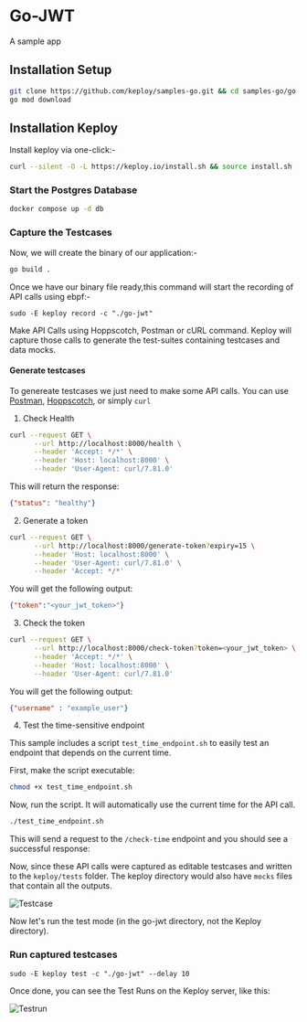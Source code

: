 # Go-JWT
A sample app 

## Installation Setup

```bash
git clone https://github.com/keploy/samples-go.git && cd samples-go/go-jwt
go mod download
```

## Installation Keploy
Install keploy via one-click:-

```sh
curl --silent -O -L https://keploy.io/install.sh && source install.sh
```

### Start the Postgres Database

```zsh
docker compose up -d db
```

### Capture the Testcases

Now, we will create the binary of our application:-

```zsh
go build .
```

Once we have our binary file ready,this command will start the recording of API calls using ebpf:-

```shell
sudo -E keploy record -c "./go-jwt"
```

Make API Calls using Hoppscotch, Postman or cURL command. Keploy will capture those calls to generate the test-suites containing testcases and data mocks.

#### Generate testcases

To genereate testcases we just need to make some API calls. You can use [Postman](https://www.postman.com/), [Hoppscotch](https://hoppscotch.io/), or simply `curl`

1. Check Health

```bash
curl --request GET \
      --url http://localhost:8000/health \
      --header 'Accept: */*' \
      --header 'Host: localhost:8000' \
      --header 'User-Agent: curl/7.81.0' 
```
This will return the response: 
```json
{"status": "healthy"}
```

2. Generate a token
```bash
curl --request GET \
      --url http://localhost:8000/generate-token?expiry=15 \
      --header 'Host: localhost:8000' \
      --header 'User-Agent: curl/7.81.0' \
      --header 'Accept: */*' 
```

You will get the following output:

```json
{"token":"<your_jwt_token>"}
```

3. Check the token

```sh
curl --request GET \
      --url http://localhost:8000/check-token?token=<your_jwt_token> \
      --header 'Accept: */*' \
      --header 'Host: localhost:8000' \
      --header 'User-Agent: curl/7.81.0' 
```

You will get the following output:
```json
{"username" : "example_user"}
```

4. Test the time-sensitive endpoint

This sample includes a script `test_time_endpoint.sh` to easily test an endpoint that depends on the current time.

First, make the script executable:
```sh
chmod +x test_time_endpoint.sh
```

Now, run the script. It will automatically use the current time for the API call.
```sh
./test_time_endpoint.sh
```

This will send a request to the `/check-time` endpoint and you should see a successful response:

Now, since these API calls were captured as editable testcases and written to the `keploy/tests` folder. The keploy directory would also have `mocks` files that contain all the outputs. 

![Testcase](./img/testcase.png?raw=true)

Now let's run the test mode (in the go-jwt directory, not the Keploy directory).

### Run captured testcases

```shell
sudo -E keploy test -c "./go-jwt" --delay 10
```

Once done, you can see the Test Runs on the Keploy server, like this:

![Testrun](./img/testrun.png?raw=true)